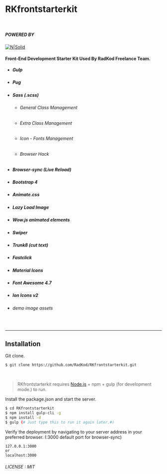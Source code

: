 
#  RKfrontstarterkit

&nbsp;
##### POWERED BY
[![N|Solid](https://i.ibb.co/q5G6N0n/radkod-mail-imza.png)](https://www.radkod.com)

#### Front-End Development Starter Kit Used By RadKod Freelance Team.
  
  * ##### Gulp	
  * ##### Pug

  * ##### Sass (.scss)
    * ###### General Class Management
    * ###### Extra Class Management
    * ###### Icon - Fonts Management
    * ###### Browser Hack
  * ##### Browser-sync (Live Reload)
  * ##### Bootstrap 4
  * ##### Animate.css
  * ##### Lazy Load Image
  * ##### Wow.js animated elements
  * ##### Swiper
  * ##### Trunk8 (cut text)
  * ##### Fastclick
  * ##### Material Icons
  * ##### Font Awesome 4.7
  * ##### Ion Icons v2
  * ######  demo image assets
    &nbsp;
_________________________________________ 

## Installation

Git clone.

```sh
$ git clone https://github.com/RadKod/RKfrontstarterkit.git
```
&nbsp;
> RKfrontstarterkit requires [Node.js](https://nodejs.org/) + npm + gulp (for development mode.) to run.


Install the package.json and start the server.

```sh
$ cd RKfrontstarterkit
$ npm install gulp-cli -g
$ npm install -d
$ gulp (# Just type this to run it again later.#)
```

Verify the deployment by navigating to your server address in your preferred browser. (:3000 default port for browser-sync)

```sh
127.0.0.1:3000
or
localhost:3000
```
###### LICENSE : MIT


